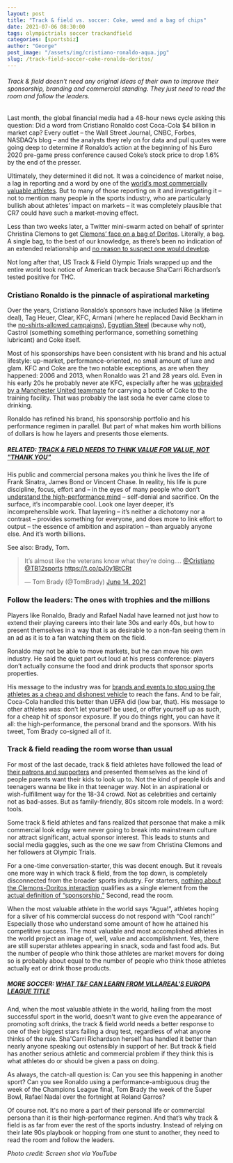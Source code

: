 ```yaml
---
layout: post
title: "Track & field vs. soccer: Coke, weed and a bag of chips"
date: 2021-07-06 08:30:00
tags: olympictrials soccer trackandfield
categories: [sportsbiz]
author: "George"
post_image: "/assets/img/cristiano-ronaldo-aqua.jpg"
slug: /track-field-soccer-coke-ronaldo-doritos/
---
```

<h6>Track & field doesn't need any original ideas of their own to improve their sponsorship, branding and commercial standing. They just need to read the room and follow the leaders.</h6>

Last month, the global financial media had a 48-hour news cycle asking this question: Did a word from Cristiano Ronaldo cost Coca-Cola $4 billion in market cap? Every outlet – the Wall Street Journal, CNBC, Forbes, NASDAQ’s blog – and the analysts they rely on for data and pull quotes were going deep to determine if Ronaldo’s action at the beginning of his Euro 2020 pre-game press conference caused Coke’s stock price to drop 1.6% by the end of the presser.

Ultimately, they determined it did not. It was a coincidence of market noise, a lag in reporting and a word by one of the [world’s most commercially valuable athletes](https://www.sportico.com/business/commerce/2021/ronaldo-didnt-cost-coke-billions-1234632038/). But to many of those reporting on it and investigating it – not to mention many people in the sports industry, who are particularly bullish about athletes’ impact on markets – it was completely plausible that CR7 could have such a market-moving effect.

Less than two weeks later, a Twitter mini-swarm acted on behalf of sprinter Christina Clemons to get [Clemons’ face on a bag of Doritos](https://twitter.com/SheTheMann_ing/status/1408838241977917442). Literally, a bag. A single bag, to the best of our knowledge, as there’s been no indication of an extended relationship and [no reason to suspect one would develop](https://nalathletics.com/blog/2021/03/25/what-do-track-field-athletes-offer-sponsors).

Not long after that, US Track & Field Olympic Trials wrapped up and the entire world took notice of American track because Sha’Carri Richardson’s tested positive for THC.

### Cristiano Ronaldo is the pinnacle of aspirational marketing

Over the years, Cristiano Ronaldo’s sponsors have included Nike (a lifetime deal), Tag Heuer, Clear, KFC, Armani (where he replaced David Beckham in the [no-shirts-allowed campaigns](https://luxurylaunches.com/celebrities/cristiano_ronaldo_is_new_face_of_armani_jeans_and_emporio_armani_underwear.php)), [Egyptian Steel](https://twitter.com/Cristiano/status/900319213956472832) (because why not), Castrol (something something performance, something something lubricant) and Coke itself. 

Most of his sponsorships have been consistent with his brand and his actual lifestyle: up-market, performance-oriented, no small amount of luxe and glam. KFC and Coke are the two notable exceptions, as are when they happened: 2006 and 2013, when Ronaldo was 21 and 28 years old. Even in his early 20s he probably never ate KFC, especially after he was [upbraided by a Manchester United teammate](https://en.as.com/en/2016/07/31/football/1469996540_268121.html) for carrying a bottle of Coke to the training facility. That was probably the last soda he ever came close to drinking.

Ronaldo has refined his brand, his sponsorship portfolio and his performance regimen in parallel. But part of what makes him worth billions of dollars is how he layers and presents those elements. 

##### RELATED: [TRACK & FIELD NEEDS TO THINK VALUE FOR VALUE, NOT "THANK YOU"](https://nalathletics.com/blog/2021/05/20/track-and-field-value-not-thank-you)

His public and commercial persona makes you think he lives the life of Frank Sinatra, James Bond or Vincent Chase. In reality, his life is pure discipline, focus, effort and – in the eyes of many people who don’t [understand the high-performance mind](https://egoalsbook.com/) – self-denial and sacrifice. On the surface, it’s incomparable cool. Look one layer deeper, it’s incomprehensible work. That layering – it’s neither a dichotomy nor a contrast – provides something for everyone, and does more to link effort to output – the essence of ambition and aspiration – than arguably anyone else. And it’s worth billions. 

See also: Brady, Tom.

<blockquote class="twitter-tweet"><p lang="en" dir="ltr">It’s almost like the veterans know what they’re doing.... <a href="https://twitter.com/Cristiano?ref_src=twsrc%5Etfw">@Cristiano</a> <a href="https://twitter.com/TB12sports?ref_src=twsrc%5Etfw">@TB12sports</a> <a href="https://t.co/pJ0y1BtCRt">https://t.co/pJ0y1BtCRt</a></p>&mdash; Tom Brady (@TomBrady) <a href="https://twitter.com/TomBrady/status/1404572271973388290?ref_src=twsrc%5Etfw">June 14, 2021</a></blockquote> <script async src="https://platform.twitter.com/widgets.js" charset="utf-8"></script> 

### Follow the leaders: The ones with trophies and the millions

Players like Ronaldo, Brady and Rafael Nadal have learned not just how to extend their playing careers into their late 30s and early 40s, but how to present themselves in a way that is as desirable to a non-fan seeing them in an ad as it is to a fan watching them on the field. 

Ronaldo may not be able to move markets, but he can move his own industry. He said the quiet part out loud at his press conference: players don’t actually consume the food and drink products that sponsor sports properties. 

His message to the industry was for [brands and events to stop using the athletes as a cheap and dishonest vehicle](https://powersponsorship.com/ronaldo-coca-cola-make-it-clear-its-time-for-rightsholders-to-grow-up/) to reach the fans. And to be fair, Coca-Cola handled this better than UEFA did (low bar, that). His message to other athletes was: don’t let yourself be used, or offer yourself up as such, for a cheap hit of sponsor exposure. If you do things right, you can have it all: the high-performance, the personal brand and the sponsors. With his tweet, Tom Brady co-signed all of it.

### Track & field reading the room worse than usual

For most of the last decade, track & field athletes have followed the lead of [their patrons and supporters](https://nalathletics.com/blog/2021/05/20/track-and-field-value-not-thank-you) and presented themselves as the kind of people parents want their kids to look up to. Not the kind of people kids and teenagers wanna be like in that teenager way. Not in an aspirational or wish-fulfillment way for the 18-34 crowd. Not as celebrities and certainly not as bad-asses. But as family-friendly, 80s sitcom role models. In a word: tools. 

Some track & field athletes and fans realized that personae that make a milk commercial look edgy were never going to break into mainstream culture nor attract significant, actual sponsor interest. This leads to stunts and social media gaggles, such as the one we saw from Christina Clemons and her followers at Olympic Trials.

For a one-time conversation-starter, this was decent enough. But it reveals one more way in which track & field, from the top down, is completely disconnected from the broader sports industry. For starters, [nothing about the Clemons-Doritos interaction](https://twitter.com/SheTheMann_ing/status/1406997424019701760) qualifies as a single element from the [actual definition of “sponsorship.”](https://powersponsorship.com/most-least-powerful-sponsorship-benefits/) Second, read the room. 

When the most valuable athlete in the world says “Agua!”, athletes hoping for a sliver of his commercial success do not respond with “Cool ranch!” Especially those who understand some amount of how he attained his competitive success. The most valuable and most accomplished athletes in the world project an image of, well, value and accomplishment. Yes, there are still superstar athletes appearing in snack, soda and fast food ads. But the number of people who think those athletes are market movers for doing so is probably about equal to the number of people who think those athletes actually eat or drink those products. 

##### MORE SOCCER: [WHAT T&F CAN LEARN FROM VILLAREAL'S EUROPA LEAGUE TITLE](https://nalathletics.com/blog/2021/05/27/track-and-field-lessons-learned-villareal-europa-league)

And, when the most valuable athlete in the world, hailing from the most successful sport in the world, doesn’t want to give even the appearance of promoting soft drinks, the track & field world needs a better response to one of their biggest stars failing a drug test, regardless of what anyone thinks of the rule. Sha'Carri Richardson herself has handled it better than nearly anyone speaking out ostensibly in support of her. But track & field has another serious athletic and commercial problem if they think this is what athletes do or should be given a pass on doing.

As always, the catch-all question is: Can you see this happening in another sport? Can you see Ronaldo using a performance-ambiguous drug the week of the Champions League final, Tom Brady the week of the Super Bowl, Rafael Nadal over the fortnight at Roland Garros? 

Of course not. It's no more a part of their personal life or commercial persona than it is their high-performance regimen. And that’s why track & field is as far from ever the rest of the sports industry. Instead of relying on their late 90s playbook or hopping from one stunt to another, they need to read the room and follow the leaders.

<em>Photo credit: Screen shot via YouTube</em>
